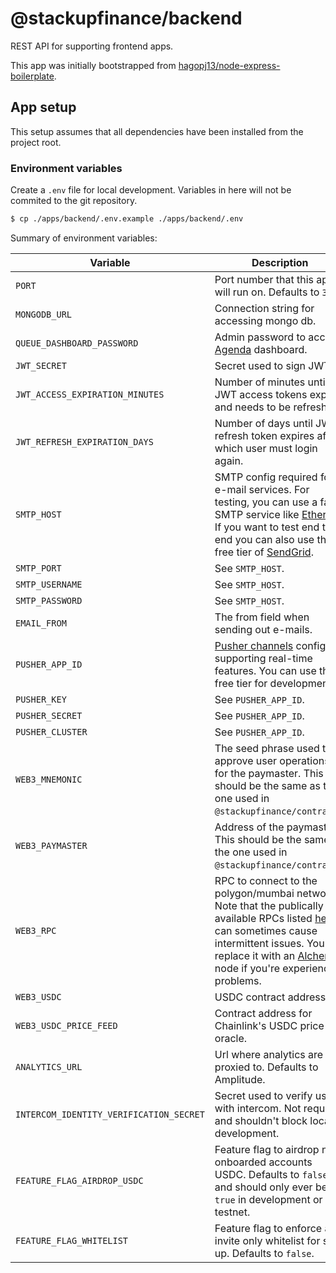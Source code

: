 # @stackupfinance/backend

REST API for supporting frontend apps.

This app was initially bootstrapped from [hagopj13/node-express-boilerplate](https://github.com/hagopj13/node-express-boilerplate).

## App setup

This setup assumes that all dependencies have been installed from the project root.

### Environment variables

Create a `.env` file for local development. Variables in here will not be commited to the git repository.

```bash
$ cp ./apps/backend/.env.example ./apps/backend/.env
```

Summary of environment variables:

| Variable                                | Description                                                                                                                                                                                                                                                                                                              |
| --------------------------------------- | ------------------------------------------------------------------------------------------------------------------------------------------------------------------------------------------------------------------------------------------------------------------------------------------------------------------------ |
| `PORT`                                  | Port number that this app will run on. Defaults to `3000`.                                                                                                                                                                                                                                                               |
| `MONGODB_URL`                           | Connection string for accessing mongo db.                                                                                                                                                                                                                                                                                |
| `QUEUE_DASHBOARD_PASSWORD`              | Admin password to access [Agenda](https://github.com/agenda/agenda) dashboard.                                                                                                                                                                                                                                           |
| `JWT_SECRET`                            | Secret used to sign JWTs.                                                                                                                                                                                                                                                                                                |
| `JWT_ACCESS_EXPIRATION_MINUTES`         | Number of minutes until JWT access tokens expire and needs to be refreshed.                                                                                                                                                                                                                                              |
| `JWT_REFRESH_EXPIRATION_DAYS`           | Number of days until JWT refresh token expires after which user must login again.                                                                                                                                                                                                                                        |
| `SMTP_HOST`                             | SMTP config required for e-mail services. For testing, you can use a fake SMTP service like [Ethereal](https://ethereal.email/create). If you want to test end to end you can also use the free tier of [SendGrid](https://sendgrid.com/).                                                                               |
| `SMTP_PORT`                             | See `SMTP_HOST`.                                                                                                                                                                                                                                                                                                         |
| `SMTP_USERNAME`                         | See `SMTP_HOST`.                                                                                                                                                                                                                                                                                                         |
| `SMTP_PASSWORD`                         | See `SMTP_HOST`.                                                                                                                                                                                                                                                                                                         |
| `EMAIL_FROM`                            | The from field when sending out e-mails.                                                                                                                                                                                                                                                                                 |
| `PUSHER_APP_ID`                         | [Pusher channels](https://pusher.com/channels) config for supporting real-time features. You can use the free tier for development.                                                                                                                                                                                      |
| `PUSHER_KEY`                            | See `PUSHER_APP_ID`.                                                                                                                                                                                                                                                                                                     |
| `PUSHER_SECRET`                         | See `PUSHER_APP_ID`.                                                                                                                                                                                                                                                                                                     |
| `PUSHER_CLUSTER`                        | See `PUSHER_APP_ID`.                                                                                                                                                                                                                                                                                                     |
| `WEB3_MNEMONIC`                         | The seed phrase used to approve user operations for the paymaster. This should be the same as the one used in `@stackupfinance/contracts`.                                                                                                                                                                               |
| `WEB3_PAYMASTER`                        | Address of the paymaster. This should be the same as the one used in `@stackupfinance/contracts`.                                                                                                                                                                                                                        |
| `WEB3_RPC`                              | RPC to connect to the polygon/mumbai network. Note that the publically available RPCs listed [here](https://docs.polygon.technology/docs/develop/network-details/network/) can sometimes cause intermittent issues. You can replace it with an [Alchemy](https://www.alchemy.com/) node if you're experiencing problems. |
| `WEB3_USDC`                             | USDC contract address.                                                                                                                                                                                                                                                                                                   |
| `WEB3_USDC_PRICE_FEED`                  | Contract address for Chainlink's USDC price oracle.                                                                                                                                                                                                                                                                      |
| `ANALYTICS_URL`                         | Url where analytics are proxied to. Defaults to Amplitude.                                                                                                                                                                                                                                                               |
| `INTERCOM_IDENTITY_VERIFICATION_SECRET` | Secret used to verify users with intercom. Not required and shouldn't block local development.                                                                                                                                                                                                                           |
| `FEATURE_FLAG_AIRDROP_USDC`             | Feature flag to airdrop new onboarded accounts USDC. Defaults to `false` and should only ever be `true` in development or testnet.                                                                                                                                                                                       |
| `FEATURE_FLAG_WHITELIST`                | Feature flag to enforce an invite only whitelist for sign up. Defaults to `false`.                                                                                                                                                                                                                                       |
